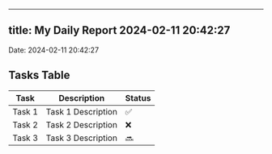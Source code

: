 
---
title: My Daily Report 2024-02-11 20:42:27
---

Date: 2024-02-11 20:42:27

## Tasks Table

| Task | Description | Status |
|------|-------------|--------|
| Task 1 | Task 1 Description | ✅ |
| Task 2 | Task 2 Description | ❌ |
| Task 3 | Task 3 Description | 🔜 |
